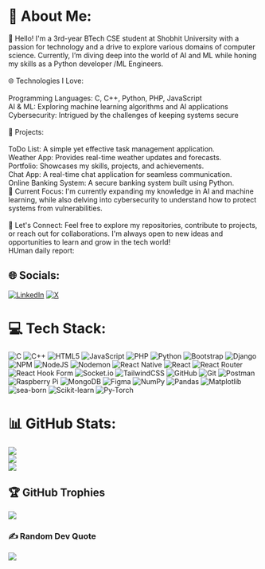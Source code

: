 # 💫 About Me:
👋 Hello! I'm a 3rd-year BTech CSE student at Shobhit University with a passion for technology and a drive to explore various domains of computer science. Currently, I’m diving deep into the world of AI and ML while honing my skills as a Python developer /ML Engineers.<br><br>🌐 Technologies I Love:<br><br>Programming Languages: C, C++, Python, PHP, JavaScript<br>AI & ML: Exploring machine learning algorithms and AI applications<br>Cybersecurity: Intrigued by the challenges of keeping systems secure<br><br>🚀 Projects:<br><br>ToDo List:  A simple yet effective task management application.<br>Weather App: Provides real-time weather updates and forecasts.<br>Portfolio: Showcases my skills, projects, and achievements.<br>Chat App: A real-time chat application for seamless communication.<br>Online Banking System: A secure banking system built using Python.<br>🔭 Current Focus: I'm currently expanding my knowledge in AI and machine learning, while also delving into cybersecurity to understand how to protect systems from vulnerabilities.<br><br>💬 Let's Connect: Feel free to explore my repositories, contribute to projects, or reach out for collaborations. I'm always open to new ideas and opportunities to learn and grow in the tech world!<br>HUman daily report: 


## 🌐 Socials:
[![LinkedIn](https://img.shields.io/badge/LinkedIn-%230077B5.svg?logo=linkedin&logoColor=white)](https://linkedin.com/in/ravi-raushan-kumar-a61109292) [![X](https://img.shields.io/badge/X-black.svg?logo=X&logoColor=white)](https://x.com/KshitijRaj01) 

# 💻 Tech Stack:
![C](https://img.shields.io/badge/c-%2300599C.svg?style=for-the-badge&logo=c&logoColor=white) ![C++](https://img.shields.io/badge/c++-%2300599C.svg?style=for-the-badge&logo=c%2B%2B&logoColor=white) ![HTML5](https://img.shields.io/badge/html5-%23E34F26.svg?style=for-the-badge&logo=html5&logoColor=white) ![JavaScript](https://img.shields.io/badge/javascript-%23323330.svg?style=for-the-badge&logo=javascript&logoColor=%23F7DF1E) ![PHP](https://img.shields.io/badge/php-%23323330.svg?style=for-the-badge&logo=php&logoColor=%23F7DF1E) ![Python](https://img.shields.io/badge/python-3670A0?style=for-the-badge&logo=python&logoColor=ffdd54) ![Bootstrap](https://img.shields.io/badge/bootstrap-%238511FA.svg?style=for-the-badge&logo=bootstrap&logoColor=white) ![Django](https://img.shields.io/badge/django-%23092E20.svg?style=for-the-badge&logo=django&logoColor=white) ![NPM](https://img.shields.io/badge/NPM-%23CB3837.svg?style=for-the-badge&logo=npm&logoColor=white) ![NodeJS](https://img.shields.io/badge/node.js-6DA55F?style=for-the-badge&logo=node.js&logoColor=white) ![Nodemon](https://img.shields.io/badge/NODEMON-%23323330.svg?style=for-the-badge&logo=nodemon&logoColor=%BBDEAD) ![React Native](https://img.shields.io/badge/react_native-%2320232a.svg?style=for-the-badge&logo=react&logoColor=%2361DAFB) ![React](https://img.shields.io/badge/react-%2320232a.svg?style=for-the-badge&logo=react&logoColor=%2361DAFB) ![React Router](https://img.shields.io/badge/React_Router-CA4245?style=for-the-badge&logo=react-router&logoColor=white) ![React Hook Form](https://img.shields.io/badge/React%20Hook%20Form-%23EC5990.svg?style=for-the-badge&logo=reacthookform&logoColor=white) ![Socket.io](https://img.shields.io/badge/Socket.io-black?style=for-the-badge&logo=socket.io&badgeColor=010101) ![TailwindCSS](https://img.shields.io/badge/tailwindcss-%2338B2AC.svg?style=for-the-badge&logo=tailwind-css&logoColor=white) ![GitHub](https://img.shields.io/badge/github-%23121011.svg?style=for-the-badge&logo=github&logoColor=white) ![Git](https://img.shields.io/badge/git-%23F05033.svg?style=for-the-badge&logo=git&logoColor=white) ![Postman](https://img.shields.io/badge/Postman-FF6C37?style=for-the-badge&logo=postman&logoColor=white) ![Raspberry Pi](https://img.shields.io/badge/-RaspberryPi-C51A4A?style=for-the-badge&logo=Raspberry-Pi) ![MongoDB](https://img.shields.io/badge/MongoDB-%234ea94b.svg?style=for-the-badge&logo=mongodb&logoColor=white) ![Figma](https://img.shields.io/badge/figma-%23F24E1E.svg?style=for-the-badge&logo=figma&logoColor=white) ![NumPy](https://img.shields.io/badge/numpy-%23013243.svg?style=for-the-badge&logo=numpy&logoColor=white) ![Pandas](https://img.shields.io/badge/pandas-%23150458.svg?style=for-the-badge&logo=pandas&logoColor=white) ![Matplotlib](https://img.shields.io/badge/Matplotlib-%23ffffff.svg?style=for-the-badge&logo=Matplotlib&logoColor=black) ![sea-born](https://img.shields.io/badge/sea-born-%23323330.svg?style=for-the-badge&logo=sea-born&logoColor=%23F7DF1E) ![Scikit-learn](https://img.shields.io/badge/scikit-learn-%23323330.svg?style=for-the-badge&logo=scikit-learn&logoColor=%23F7DF1E) ![Py-Torch](https://img.shields.io/badge/py-torch-%23323330.svg?style=for-the-badge&logo=py-torch&logoColor=%23F7DF1E)
# 📊 GitHub Stats:
![](https://github-readme-stats.vercel.app/api?username=raviraushan91&theme=github_dark&hide_border=false&include_all_commits=false&count_private=false)<br/>
![](https://github-readme-streak-stats.herokuapp.com/?user=raviraushan91&theme=github_dark&hide_border=false)<br/>
![](https://github-readme-stats.vercel.app/api/top-langs/?username=raviraushan91&theme=github_dark&hide_border=false&include_all_commits=false&count_private=false&layout=compact)

## 🏆 GitHub Trophies
![](https://github-profile-trophy.vercel.app/?username=raviraushan91&theme=radical&no-frame=false&no-bg=true&margin-w=4)

### ✍ Random Dev Quote
![](https://quotes-github-readme.vercel.app/api?type=horizontal&theme=radical)
<!-- Proudly created with GPRM ( https://gprm.itsvg.in ) -->
